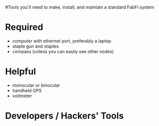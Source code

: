 #Tools you'll need to make, install, and maintain a standard FabFi system

# Required #

  * computer with ethernet port, preferably a laptop
  * staple gun and staples
  * compass (unless you can easily see other nodes)


# Helpful #

  * monocular or binocular
  * handheld GPS
  * voltmeter


# Developers / Hackers' Tools #